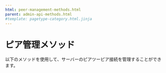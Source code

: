 ```yaml
---
html: peer-management-methods.html
parent: admin-api-methods.html
#template: pagetype-category.html.jinja
---
```

# ピア管理メソッド

以下のメソッドを使用して、サーバーのピアツーピア接続を管理することができます。
